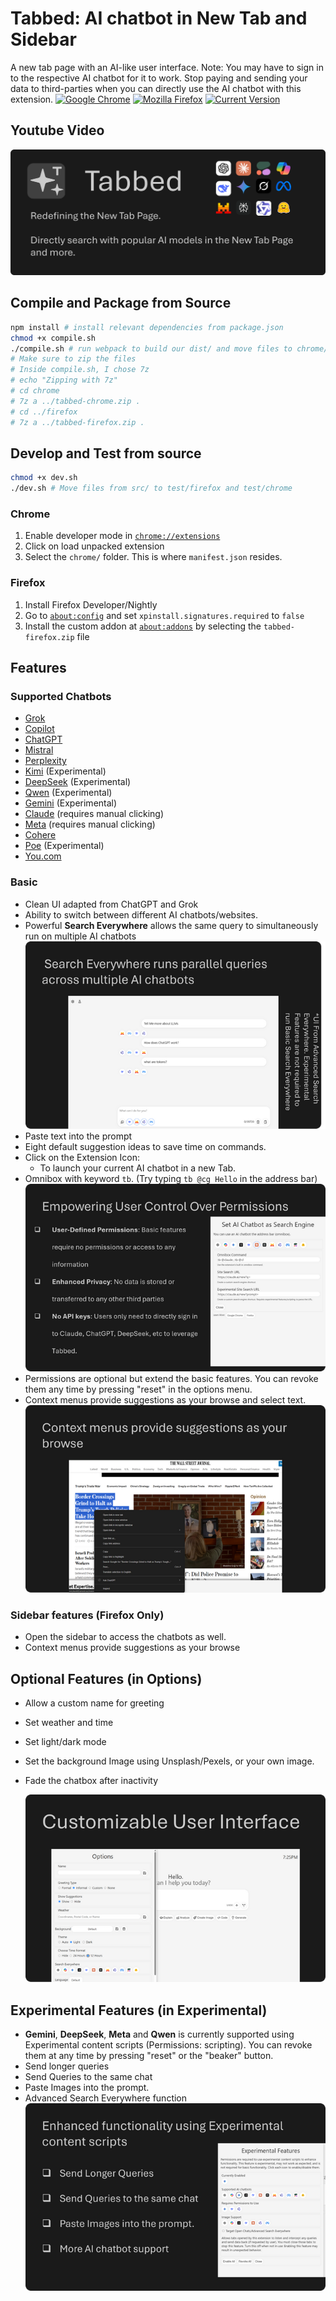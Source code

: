 # Tabbed: AI chatbot in New Tab and Sidebar

A new tab page with an AI-like user interface. Note: You may have to sign in to the respective AI chatbot for it to work. Stop paying and sending your data to third-parties when you can directly use the AI chatbot with this extension.
[![Google Chrome](https://img.shields.io/badge/Chrome-active-green.svg)](https://chromewebstore.google.com/detail/jbpmodbjedoloelbepnpfhjoohjjkand)
[![Mozilla Firefox](https://img.shields.io/badge/Firefox-active-green.svg)](https://addons.mozilla.org/en-US/firefox/addon/tabbed/)
[![Current Version](https://img.shields.io/badge/Github-1.0.9.12-green.svg)](https://github.com/DerivedFunction/bookish-octo-robot/)

## Youtube Video

[![Sample 1](./Promo/Marquee.png)](https://www.youtube.com/watch?v=PDgovF1dNBg)

## Compile and Package from Source

```sh
npm install # install relevant dependencies from package.json
chmod +x compile.sh
./compile.sh # run webpack to build our dist/ and move files to chrome/ and firefox/
# Make sure to zip the files
# Inside compile.sh, I chose 7z
# echo "Zipping with 7z"
# cd chrome
# 7z a ../tabbed-chrome.zip .
# cd ../firefox
# 7z a ../tabbed-firefox.zip .
```

## Develop and Test from source

```sh
chmod +x dev.sh
./dev.sh # Move files from src/ to test/firefox and test/chrome
```

### Chrome

1. Enable developer mode in [`chrome://extensions`](chrome://extensions)
2. Click on load unpacked extension
3. Select the `chrome/` folder. This is where `manifest.json` resides.

### Firefox

1. Install Firefox Developer/Nightly
2. Go to [`about:config`](about:config) and set `xpinstall.signatures.required` to `false`
3. Install the custom addon at [`about:addons`](about:addons) by selecting the `tabbed-firefox.zip` file

## Features

### Supported Chatbots

- [Grok](https://grok.com)
- [Copilot](https://copilot.microsoft.com)
- [ChatGPT](https:///chatgpt.com)
- [Mistral](https://mistral.ai)
- [Perplexity](https://perplexity.ai)
- [Kimi](https://kimi.com/) (Experimental)
- [DeepSeek](https://chat.deepseek.com/) (Experimental)
- [Qwen](https://chat.qwen.ai/) (Experimental)
- [Gemini](https://gemini.google.com/app) (Experimental)
- [Claude](https://claude.ai/new) (requires manual clicking)
- [Meta](https://meta.ai) (requires manual clicking)
- [Cohere](https://coral.cohere.com)
- [Poe](https://poe.com) (Experimental)
- [You.com](https://you.com)

### Basic

- Clean UI adapted from ChatGPT and Grok
- Ability to switch between different AI chatbots/websites.
- Powerful **Search Everywhere** allows the same query to simultaneously run on multiple AI chatbots
  ![Sample 3](./Promo/promo-3.png)
- Paste text into the prompt
- Eight default suggestion ideas to save time on commands.
- Click on the Extension Icon:
  - To launch your current AI chatbot in a new Tab.
- Omnibox with keyword `tb`. (Try typing `tb @cg Hello` in the address bar)
  ![promo-4](./Promo/promo-4.png)
- Permissions are optional but extend the basic features. You can revoke them any time by pressing "reset" in the options menu.
- Context menus provide suggestions as your browse and select text.
  ![promo-2](./Promo/promo-2.png)

### Sidebar features (Firefox Only)

- Open the sidebar to access the chatbots as well.
- Context menus provide suggestions as your browse

## Optional Features (in Options)

- Allow a custom name for greeting
- Set weather and time
- Set light/dark mode
- Set the background Image using Unsplash/Pexels, or your own image.
- Fade the chatbox after inactivity

  ![promo-1](./Promo/promo-1.png)

## Experimental Features (in Experimental)

- **Gemini**, **DeepSeek**, **Meta** and **Qwen** is currently supported using Experimental content scripts (Permissions: scripting). You can revoke them at any time by pressing "reset" or the "beaker" button.
- Send longer queries
- Send Queries to the same chat
- Paste Images into the prompt.
- Advanced Search Everywhere function
  ![promo-5](./Promo/promo-5.png)
